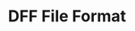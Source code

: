 ---
title: "DFF File Format"
keywords: sample homepage
sidebar: gta_sidebar
permalink: gta_fileformat_dff.html
---